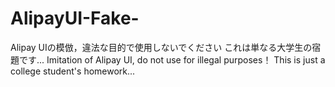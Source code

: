 # AlipayUI-Fake-
Alipay UIの模倣，違法な目的で使用しないでください
これは単なる大学生の宿題です...
Imitation of Alipay UI, do not use for illegal purposes！
This is just a college student's homework...
